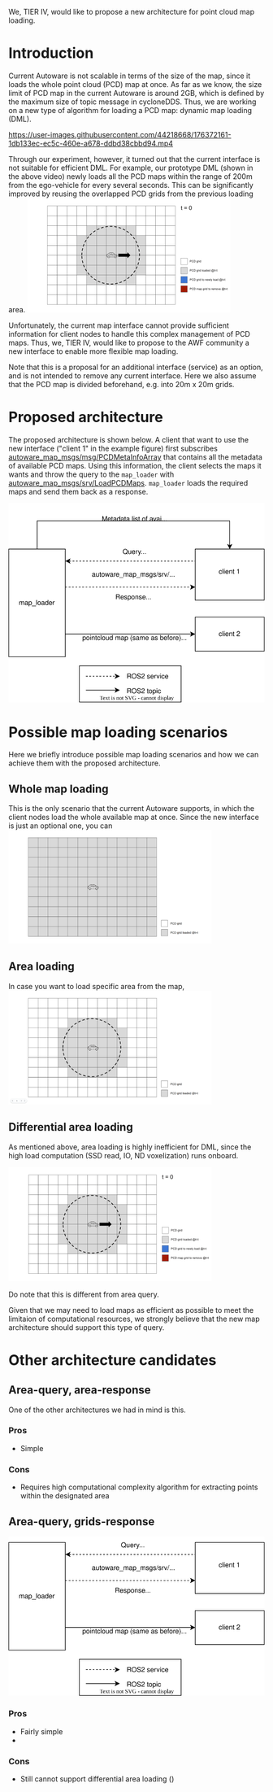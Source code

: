 We, TIER IV, would like to propose a new architecture for point cloud map loading.

# Introduction
Current Autoware is not scalable in terms of the size of the map, since it loads the whole point cloud (PCD) map at once. As far as we know, the size limit of PCD map in the current Autoware is around 2GB, which is defined by the maximum size of topic message in cycloneDDS. Thus, we are working on a new type of algorithm for loading a PCD map: dynamic map loading (DML). 

https://user-images.githubusercontent.com/44218668/176372161-1db133ec-ec5c-460e-a678-ddbd38cbbd94.mp4

Through our experiment, however, it turned out that the current interface is not suitable for efficient DML. For example, our prototype DML (shown in the above video) newly loads all the PCD maps within the range of 200m from the ego-vehicle for every several seconds. This can be significantly improved by reusing the overlapped PCD grids from the previous loading area. 
<img src="./figures/differential_area_loading.gif" alt="drawing" width="400"/>

Unfortunately, the current map interface cannot provide sufficient information for client nodes to handle this complex management of PCD maps.
Thus, we, TIER IV, would like to propose to the AWF community a new interface to enable more flexible map loading.

Note that this is a proposal for an additional interface (service) as an option, and is not intended to remove any current interface.
Here we also assume that the PCD map is divided beforehand, e.g. into 20m x 20m grids.

# Proposed architecture
The proposed architecture is shown below. A client that want to use the new interface ("client 1" in the example figure) first subscribes [autoware_map_msgs/msg/PCDMetaInfoArray](https://github.com/kminoda/autoware-map-loader-architecture-proposal/blob/main/autoware_map_msgs/msg/PCDMetaInfoArray.msg) that contains all the metadata of available PCD maps.
Using this information, the client selects the maps it wants and throw the query to the  `map_loader` with [autoware_map_msgs/srv/LoadPCDMaps](https://github.com/kminoda/autoware-map-loader-architecture-proposal/blob/main/autoware_map_msgs/srv/LoadPCDMaps.srv). `map_loader` loads the required maps and send them back as a response.

![Proposed architecture](./figures/proposed_architecture.drawio.svg)

# Possible map loading scenarios
Here we briefly introduce possible map loading scenarios and how we can achieve them with the proposed architecture.

## Whole map loading
This is the only scenario that the current Autoware supports, in which the client nodes load the whole available map at once.
Since the new interface is just an optional one, you can 
<img src="./figures/whole_map_loading.png" alt="drawing" width="400"/>

## Area loading
In case you want to load specific area from the map,
<img src="./figures/area_loading.png" alt="drawing" width="400"/>


## Differential area loading

As mentioned above, area loading is highly inefficient for DML, since the high load computation (SSD read, IO, ND voxelization) runs onboard.

<img src="./figures/differential_area_loading.gif" alt="drawing" width="400"/>


Do note that this is different from area query. 


Given that we may need to load maps as efficient as possible to meet the limitaion of computational resources, we strongly believe that the new map architecture should support this type of query.

# Other architecture candidates
## Area-query, area-response
One of the other architectures we had in mind is this. 


### Pros
- Simple

### Cons
- Requires high computational complexity algorithm for extracting points within the designated area

## Area-query, grids-response
![Candidate architecture 1](./figures/candidate_architecture_2.drawio.svg)

### Pros
- Fairly simple
- 

### Cons
- Still cannot support differential area loading ()